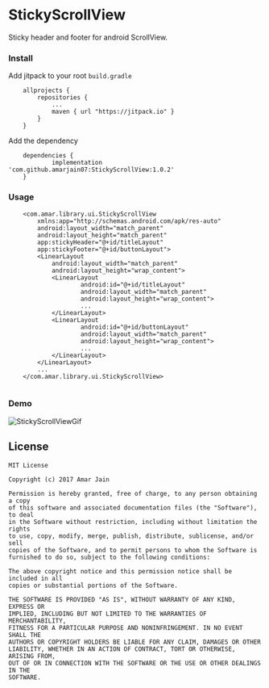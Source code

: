 # StickyScrollView
Sticky header and footer for android ScrollView.

### Install

Add jitpack to your root `build.gradle`
```
	allprojects {
		repositories {
			...
			maven { url "https://jitpack.io" }
		}
	}
```

Add the dependency
```
	dependencies {
	        implementation 'com.github.amarjain07:StickyScrollView:1.0.2'
	}
```

### Usage
```
	<com.amar.library.ui.StickyScrollView
   		xmlns:app="http://schemas.android.com/apk/res-auto"
		android:layout_width="match_parent"
    	android:layout_height="match_parent"
		app:stickyHeader="@+id/titleLayout"
    	app:stickyFooter="@+id/buttonLayout">
		<LinearLayout
            android:layout_width="match_parent"
            android:layout_height="wrap_content">
		    <LinearLayout
            		android:id="@+id/titleLayout"
            		android:layout_width="match_parent"
            		android:layout_height="wrap_content">
			        ...
        	</LinearLayout>		
		    <LinearLayout
            		android:id="@+id/buttonLayout"
            		android:layout_width="match_parent"
            		android:layout_height="wrap_content">
			        ...
        	</LinearLayout>
        </LinearLayout>
		...
	</com.amar.library.ui.StickyScrollView>
	
```

### Demo
![StickyScrollViewGif](demo/StickyScroll.gif)


License
-------

    MIT License

    Copyright (c) 2017 Amar Jain

    Permission is hereby granted, free of charge, to any person obtaining a copy
    of this software and associated documentation files (the "Software"), to deal
    in the Software without restriction, including without limitation the rights
    to use, copy, modify, merge, publish, distribute, sublicense, and/or sell
    copies of the Software, and to permit persons to whom the Software is
    furnished to do so, subject to the following conditions:

    The above copyright notice and this permission notice shall be included in all
    copies or substantial portions of the Software.

    THE SOFTWARE IS PROVIDED "AS IS", WITHOUT WARRANTY OF ANY KIND, EXPRESS OR
    IMPLIED, INCLUDING BUT NOT LIMITED TO THE WARRANTIES OF MERCHANTABILITY,
    FITNESS FOR A PARTICULAR PURPOSE AND NONINFRINGEMENT. IN NO EVENT SHALL THE
    AUTHORS OR COPYRIGHT HOLDERS BE LIABLE FOR ANY CLAIM, DAMAGES OR OTHER
    LIABILITY, WHETHER IN AN ACTION OF CONTRACT, TORT OR OTHERWISE, ARISING FROM,
    OUT OF OR IN CONNECTION WITH THE SOFTWARE OR THE USE OR OTHER DEALINGS IN THE
    SOFTWARE.
